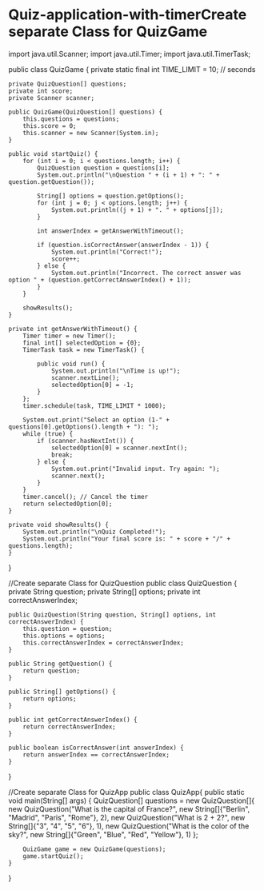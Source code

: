 # Quiz-application-with-timerCreate separate Class for QuizGame
import java.util.Scanner;
import java.util.Timer;
import java.util.TimerTask;

public class QuizGame {
    private static final int TIME_LIMIT = 10; // seconds

    private QuizQuestion[] questions;
    private int score;
    private Scanner scanner;

    public QuizGame(QuizQuestion[] questions) {
        this.questions = questions;
        this.score = 0;
        this.scanner = new Scanner(System.in);
    }

    public void startQuiz() {
        for (int i = 0; i < questions.length; i++) {
            QuizQuestion question = questions[i];
            System.out.println("\nQuestion " + (i + 1) + ": " + question.getQuestion());

            String[] options = question.getOptions();
            for (int j = 0; j < options.length; j++) {
                System.out.println((j + 1) + ". " + options[j]);
            }

            int answerIndex = getAnswerWithTimeout();

            if (question.isCorrectAnswer(answerIndex - 1)) {
                System.out.println("Correct!");
                score++;
            } else {
                System.out.println("Incorrect. The correct answer was option " + (question.getCorrectAnswerIndex() + 1));
            }
        }

        showResults();
    }

    private int getAnswerWithTimeout() {
        Timer timer = new Timer();
        final int[] selectedOption = {0};
        TimerTask task = new TimerTask() {

            public void run() {
                System.out.println("\nTime is up!");
                scanner.nextLine();
                selectedOption[0] = -1;
            }
        };
        timer.schedule(task, TIME_LIMIT * 1000);

        System.out.print("Select an option (1-" + questions[0].getOptions().length + "): ");
        while (true) {
            if (scanner.hasNextInt()) {
                selectedOption[0] = scanner.nextInt();
                break;
            } else {
                System.out.print("Invalid input. Try again: ");
                scanner.next();
            }
        }
        timer.cancel(); // Cancel the timer
        return selectedOption[0];
    }

    private void showResults() {
        System.out.println("\nQuiz Completed!");
        System.out.println("Your final score is: " + score + "/" + questions.length);
    }
}

//Create separate Class for QuizQuestion
public class QuizQuestion {
    private String question;
    private String[] options;
    private int correctAnswerIndex;

    public QuizQuestion(String question, String[] options, int correctAnswerIndex) {
        this.question = question;
        this.options = options;
        this.correctAnswerIndex = correctAnswerIndex;
    }

    public String getQuestion() {
        return question;
    }

    public String[] getOptions() {
        return options;
    }

    public int getCorrectAnswerIndex() {
        return correctAnswerIndex;
    }

    public boolean isCorrectAnswer(int answerIndex) {
        return answerIndex == correctAnswerIndex;
    }
}

//Create separate Class for QuizApp
public class QuizApp{ public static void main(String[] args) { QuizQuestion[] questions = new QuizQuestion[]{
new QuizQuestion("What is the capital of France?", 
new String[]{"Berlin", "Madrid", "Paris", "Rome"}, 2),
new QuizQuestion("What is 2 + 2?", new String[]{"3", "4", "5", "6"}, 1),
new QuizQuestion("What is the color of the sky?", new String[]{"Green", "Blue", "Red", "Yellow"}, 1)
};

        QuizGame game = new QuizGame(questions);
        game.startQuiz();
    }
}
